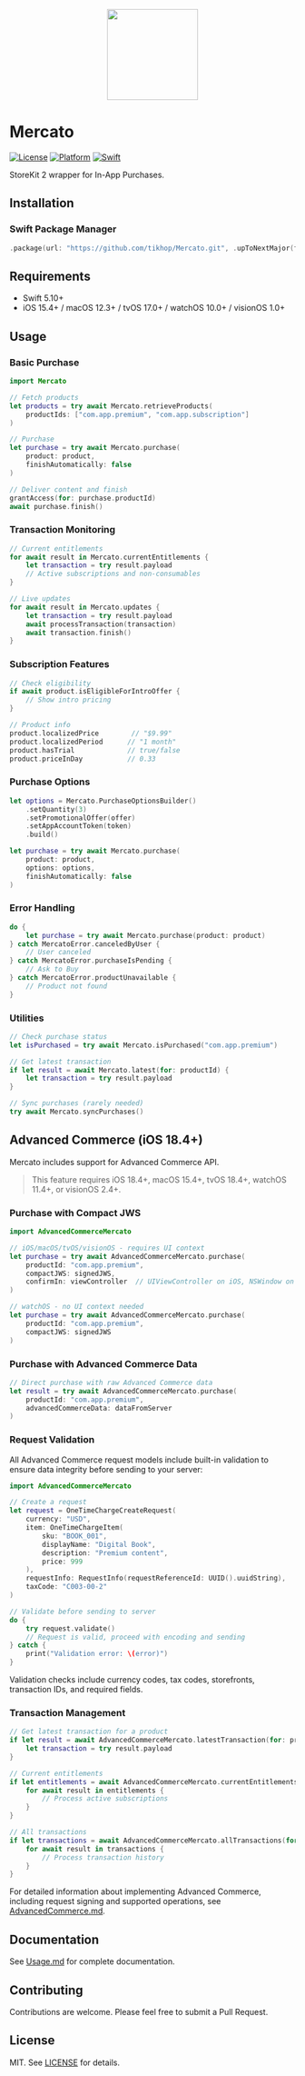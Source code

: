 <p align="center">
  <img height="160" src="https://github.com/tikhop/Mercato/blob/master/www/logo.png" />
</p>

# Mercato

[![License](https://img.shields.io/badge/license-MIT-blue.svg?style=flat)](http://mit-license.org)
[![Platform](http://img.shields.io/badge/platform-iOS%20%7C%20macOS%20%7C%20tvOS%20%7C%20watchOS%20%7C%20visionOS-lightgrey.svg?style=flat)](https://developer.apple.com/resources/)
[![Swift](https://img.shields.io/badge/swift-5.10-orange.svg)](https://developer.apple.com/swift)

StoreKit 2 wrapper for In-App Purchases.

## Installation

### Swift Package Manager

```swift
.package(url: "https://github.com/tikhop/Mercato.git", .upToNextMajor(from: "1.1.0"))
```

## Requirements

- Swift 5.10+
- iOS 15.4+ / macOS 12.3+ / tvOS 17.0+ / watchOS 10.0+ / visionOS 1.0+

## Usage

### Basic Purchase

```swift
import Mercato

// Fetch products
let products = try await Mercato.retrieveProducts(
    productIds: ["com.app.premium", "com.app.subscription"]
)

// Purchase
let purchase = try await Mercato.purchase(
    product: product,
    finishAutomatically: false
)

// Deliver content and finish
grantAccess(for: purchase.productId)
await purchase.finish()
```

### Transaction Monitoring

```swift
// Current entitlements
for await result in Mercato.currentEntitlements {
    let transaction = try result.payload
    // Active subscriptions and non-consumables
}

// Live updates
for await result in Mercato.updates {
    let transaction = try result.payload
    await processTransaction(transaction)
    await transaction.finish()
}
```

### Subscription Features

```swift
// Check eligibility
if await product.isEligibleForIntroOffer {
    // Show intro pricing
}

// Product info
product.localizedPrice        // "$9.99"
product.localizedPeriod      // "1 month"
product.hasTrial             // true/false
product.priceInDay           // 0.33
```

### Purchase Options

```swift
let options = Mercato.PurchaseOptionsBuilder()
    .setQuantity(3)
    .setPromotionalOffer(offer)
    .setAppAccountToken(token)
    .build()

let purchase = try await Mercato.purchase(
    product: product,
    options: options,
    finishAutomatically: false
)
```


### Error Handling

```swift
do {
    let purchase = try await Mercato.purchase(product: product)
} catch MercatoError.canceledByUser {
    // User canceled
} catch MercatoError.purchaseIsPending {
    // Ask to Buy
} catch MercatoError.productUnavailable {
    // Product not found
}
```

### Utilities

```swift
// Check purchase status
let isPurchased = try await Mercato.isPurchased("com.app.premium")

// Get latest transaction
if let result = await Mercato.latest(for: productId) {
    let transaction = try result.payload
}

// Sync purchases (rarely needed)
try await Mercato.syncPurchases()
```

## Advanced Commerce (iOS 18.4+)

Mercato includes support for Advanced Commerce API.
> This feature requires iOS 18.4+, macOS 15.4+, tvOS 18.4+, watchOS 11.4+, or visionOS 2.4+.

### Purchase with Compact JWS

```swift
import AdvancedCommerceMercato

// iOS/macOS/tvOS/visionOS - requires UI context
let purchase = try await AdvancedCommerceMercato.purchase(
    productId: "com.app.premium",
    compactJWS: signedJWS,
    confirmIn: viewController  // UIViewController on iOS, NSWindow on macOS
)

// watchOS - no UI context needed
let purchase = try await AdvancedCommerceMercato.purchase(
    productId: "com.app.premium",
    compactJWS: signedJWS
)
```

### Purchase with Advanced Commerce Data

```swift
// Direct purchase with raw Advanced Commerce data
let result = try await AdvancedCommerceMercato.purchase(
    productId: "com.app.premium",
    advancedCommerceData: dataFromServer
)
```

### Request Validation

All Advanced Commerce request models include built-in validation to ensure data integrity before sending to your server:

```swift
import AdvancedCommerceMercato

// Create a request
let request = OneTimeChargeCreateRequest(
    currency: "USD",
    item: OneTimeChargeItem(
        sku: "BOOK_001",
        displayName: "Digital Book",
        description: "Premium content",
        price: 999
    ),
    requestInfo: RequestInfo(requestReferenceId: UUID().uuidString),
    taxCode: "C003-00-2"
)

// Validate before sending to server
do {
    try request.validate()
    // Request is valid, proceed with encoding and sending
} catch {
    print("Validation error: \(error)")
}
```

Validation checks include currency codes, tax codes, storefronts, transaction IDs, and required fields.

### Transaction Management

```swift
// Get latest transaction for a product
if let result = await AdvancedCommerceMercato.latestTransaction(for: productId) {
    let transaction = try result.payload
}

// Current entitlements
if let entitlements = await AdvancedCommerceMercato.currentEntitlements(for: productId) {
    for await result in entitlements {
        // Process active subscriptions
    }
}

// All transactions
if let transactions = await AdvancedCommerceMercato.allTransactions(for: productId) {
    for await result in transactions {
        // Process transaction history
    }
}
```

For detailed information about implementing Advanced Commerce, including request signing and supported operations, see [AdvancedCommerce.md](Documentation/AdvancedCommerce.md).

## Documentation

See [Usage.md](Documentation/Usage.md) for complete documentation.

## Contributing

Contributions are welcome. Please feel free to submit a Pull Request.

## License

MIT. See [LICENSE](LICENSE) for details.
